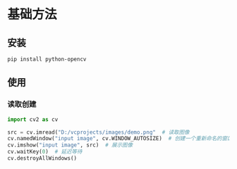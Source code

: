 # 基础方法

## 安装

```shell
pip install python-opencv
```

## 使用

### 读取创建

```python
import cv2 as cv

src = cv.imread("D:/vcprojects/images/demo.png"  # 读取图像
cv.namedWindow("input image", cv.WINDOW_AUTOSIZE)  # 创建一个重新命名的窗口
cv.imshow("input image", src)  # 展示图像
cv.waitKey(0)  # 延迟等待
cv.destroyAllWindows()
```

